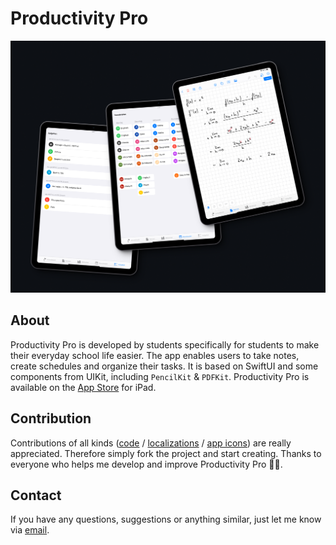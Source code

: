 # Productivity Pro
![Productivity Pro](preview.png)

## About
Productivity Pro is developed by students specifically for students to make their everyday school life easier. The app enables users to take notes, create schedules and organize their tasks. It is based on SwiftUI and some components from UIKit, including `PencilKit` & `PDFKit`.
Productivity Pro is available on the [App Store](https://apps.apple.com/us/app/productivity-pro/id6449678571) for iPad.

## Contribution
Contributions of all kinds ([code](https://github.com/stoobit/Productivity-Pro/issues) / [localizations]() / [app icons]()) are really appreciated. Therefore simply fork the project and start creating.
Thanks to everyone who helps me develop and improve Productivity Pro 🙏💕.

## Contact 
If you have any questions, suggestions or anything similar, just let me know via [email](mailto:support@stoobit.com).
